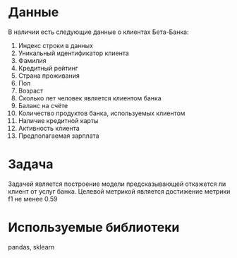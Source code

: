 # Данные
В наличии есть следующие данные о клиентах Бета-Банка:
1. Индекс строки в данных
2. Уникальный идентификатор клиента
3. Фамилия
4. Кредитный рейтинг
5. Страна проживания
6. Пол
7. Возраст
8. Сколько лет человек является клиентом банка
9. Баланс на счёте
10. Количество продуктов банка, используемых клиентом
11. Наличие кредитной карты
12. Активность клиента
13. Предполагаемая зарплата

# Задача
Задачей является построение модели предсказывающей откажется ли клиент от услуг банка. Целевой метрикой является достижение метрики f1 не менее 0.59

# Используемые библиотеки
pandas, sklearn
